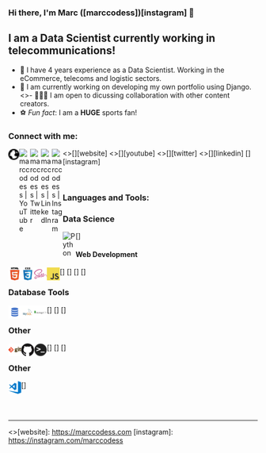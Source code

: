 ### Hi there, I'm Marc ([marccodess])[instagram] 👋

## I am a Data Scientist currently working in telecommunications!
- 🙂 I have 4 years experience as a Data Scientist. Working in the eCommerce, telecoms and logistic sectors.
- 🔭 I am currently working on developing my own portfolio using Django.
<>- 👨🏻‍💻 I am open to dicussing collaboration with other content creators.
- ⚽️ *Fun fact*: I am a **HUGE** sports fan!

### Connect with me:

<>[<img align="left" alt="marccodess.com" width="22px" src="https://raw.githubusercontent.com/iconic/open-iconic/master/svg/globe.svg" />][website]
<>[<img align="left" alt="marccodess | YouTube" width="22px" src="https://cdn.jsdelivr.net/npm/simple-icons@v3/icons/youtube.svg" />][youtube]
<>[<img align="left" alt="marccodess | Twitter" width="22px" src="https://cdn.jsdelivr.net/npm/simple-icons@v3/icons/twitter.svg" />][twitter]
<>[<img align="left" alt="marccodess | LinkedIn" width="22px" src="https://cdn.jsdelivr.net/npm/simple-icons@v3/icons/linkedin.svg" />][linkedin]
[<img align="left" alt="marccodess | Instagram" width="22px" src="https://cdn.jsdelivr.net/npm/simple-icons@v3/icons/instagram.svg" />][instagram]

<br />

### Languages and Tools:

### Data Science
[<img align="left" alt="Python" width="26px" src="https://upload.wikimedia.org/wikipedia/commons/thumb/c/c3/Python-logo-notext.svg/1200px-Python-logo-notext.svg.png" />]

#### Web Development
[<img align="left" alt="HTML5" width="26px" src="https://raw.githubusercontent.com/github/explore/80688e429a7d4ef2fca1e82350fe8e3517d3494d/topics/html/html.png" />]
[<img align="left" alt="CSS3" width="26px" src="https://raw.githubusercontent.com/github/explore/80688e429a7d4ef2fca1e82350fe8e3517d3494d/topics/css/css.png" />]
[<img align="left" alt="Sass" width="26px" src="https://raw.githubusercontent.com/github/explore/80688e429a7d4ef2fca1e82350fe8e3517d3494d/topics/sass/sass.png" />]
[<img align="left" alt="JavaScript" width="26px" src="https://raw.githubusercontent.com/github/explore/80688e429a7d4ef2fca1e82350fe8e3517d3494d/topics/javascript/javascript.png" />]

### Database Tools
[<img align="left" alt="SQL" width="26px" src="https://raw.githubusercontent.com/github/explore/80688e429a7d4ef2fca1e82350fe8e3517d3494d/topics/sql/sql.png" />]
[<img align="left" alt="MySQL" width="26px" src="https://raw.githubusercontent.com/github/explore/80688e429a7d4ef2fca1e82350fe8e3517d3494d/topics/mysql/mysql.png" />]
[<img align="left" alt="MongoDB" width="26px" src="https://raw.githubusercontent.com/github/explore/80688e429a7d4ef2fca1e82350fe8e3517d3494d/topics/mongodb/mongodb.png" />]

### Other
[<img align="left" alt="Git" width="26px" src="https://raw.githubusercontent.com/github/explore/80688e429a7d4ef2fca1e82350fe8e3517d3494d/topics/git/git.png" />]
[<img align="left" alt="GitHub" width="26px" src="https://raw.githubusercontent.com/github/explore/78df643247d429f6cc873026c0622819ad797942/topics/github/github.png" />]
[<img align="left" alt="Terminal" width="26px" src="https://raw.githubusercontent.com/github/explore/80688e429a7d4ef2fca1e82350fe8e3517d3494d/topics/terminal/terminal.png" />]

### Other
[<img align="left" alt="Visual Studio Code" width="26px" src="https://raw.githubusercontent.com/github/explore/80688e429a7d4ef2fca1e82350fe8e3517d3494d/topics/visual-studio-code/visual-studio-code.png" />]


<br />
<br />

---


<>[website]: https://marccodess.com
[instagram]: https://instagram.com/marccodess
